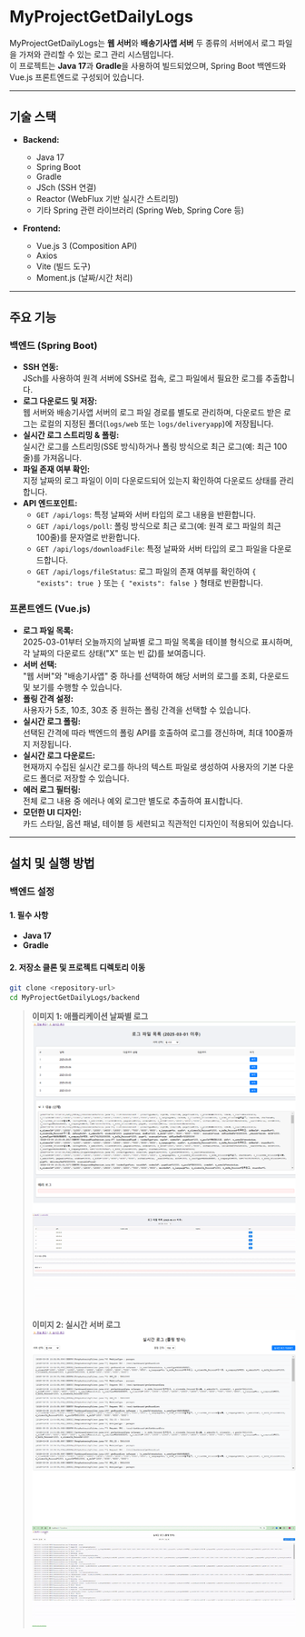 # MyProjectGetDailyLogs

MyProjectGetDailyLogs는 **웹 서버**와 **배송기사앱 서버** 두 종류의 서버에서 로그 파일을 가져와 관리할 수 있는 로그 관리 시스템입니다.  
이 프로젝트는 **Java 17**과 **Gradle**을 사용하여 빌드되었으며, Spring Boot 백엔드와 Vue.js 프론트엔드로 구성되어 있습니다.

---

## 기술 스택

- **Backend:**
  - Java 17
  - Spring Boot
  - Gradle
  - JSch (SSH 연결)
  - Reactor (WebFlux 기반 실시간 스트리밍)
  - 기타 Spring 관련 라이브러리 (Spring Web, Spring Core 등)

- **Frontend:**
  - Vue.js 3 (Composition API)
  - Axios
  - Vite (빌드 도구)
  - Moment.js (날짜/시간 처리)

---

## 주요 기능

### 백엔드 (Spring Boot)
- **SSH 연동:**  
  JSch를 사용하여 원격 서버에 SSH로 접속, 로그 파일에서 필요한 로그를 추출합니다.
- **로그 다운로드 및 저장:**  
  웹 서버와 배송기사앱 서버의 로그 파일 경로를 별도로 관리하며, 다운로드 받은 로그는 로컬의 지정된 폴더(`logs/web` 또는 `logs/deliveryapp`)에 저장됩니다.
- **실시간 로그 스트리밍 & 폴링:**  
  실시간 로그를 스트리밍(SSE 방식)하거나 폴링 방식으로 최근 로그(예: 최근 100줄)를 가져옵니다.
- **파일 존재 여부 확인:**  
  지정 날짜의 로그 파일이 이미 다운로드되어 있는지 확인하여 다운로드 상태를 관리합니다.
- **API 엔드포인트:**
  - `GET /api/logs`: 특정 날짜와 서버 타입의 로그 내용을 반환합니다.
  - `GET /api/logs/poll`: 폴링 방식으로 최근 로그(예: 원격 로그 파일의 최근 100줄)를 문자열로 반환합니다.
  - `GET /api/logs/downloadFile`: 특정 날짜와 서버 타입의 로그 파일을 다운로드합니다.
  - `GET /api/logs/fileStatus`: 로그 파일의 존재 여부를 확인하여 `{ "exists": true }` 또는 `{ "exists": false }` 형태로 반환합니다.

### 프론트엔드 (Vue.js)
- **로그 파일 목록:**  
  2025-03-01부터 오늘까지의 날짜별 로그 파일 목록을 테이블 형식으로 표시하며, 각 날짜의 다운로드 상태("X" 또는 빈 값)를 보여줍니다.
- **서버 선택:**  
  "웹 서버"와 "배송기사앱" 중 하나를 선택하여 해당 서버의 로그를 조회, 다운로드 및 보기를 수행할 수 있습니다.
- **폴링 간격 설정:**  
  사용자가 5초, 10초, 30초 중 원하는 폴링 간격을 선택할 수 있습니다.
- **실시간 로그 폴링:**  
  선택된 간격에 따라 백엔드의 폴링 API를 호출하여 로그를 갱신하며, 최대 100줄까지 저장됩니다.
- **실시간 로그 다운로드:**  
  현재까지 수집된 실시간 로그를 하나의 텍스트 파일로 생성하여 사용자의 기본 다운로드 폴더로 저장할 수 있습니다.
- **에러 로그 필터링:**  
  전체 로그 내용 중 에러나 예외 로그만 별도로 추출하여 표시합니다.
- **모던한 UI 디자인:**  
  카드 스타일, 옵션 패널, 테이블 등 세련되고 직관적인 디자인이 적용되어 있습니다.

---

## 설치 및 실행 방법

### 백엔드 설정

#### 1. 필수 사항
- **Java 17**
- **Gradle**

#### 2. 저장소 클론 및 프로젝트 디렉토리 이동
```bash
git clone <repository-url>
cd MyProjectGetDailyLogs/backend
```


> **이미지 1: 애플리케이션 날짜별 로그**  
> ![Sample Image 1](./img_log.png)
> ![Sample Image 1](./video_logs.gif)
>
> **이미지 2: 실시간 서버 로그**  
> ![Sample Image 2](./img_realtime.png)
> ![Sample Image 2](./video_realtime.gif)
